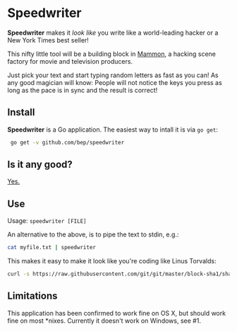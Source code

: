# Speedwriter

**Speedwriter** makes it *look like* you write like a world-leading hacker or a New York Times best seller!

This nifty little tool will be a building block in [Mammon](https://github.com/bep/mammon), a hacking scene factory for movie and television producers. 

Just pick your text and start typing random letters as fast as you can! As any good magician will know: People will not notice the keys you press as long as the pace is in sync and the result is correct!

## Install

**Speedwriter** is a Go application. The easiest way to intall it is via `go get`:

```bash
 go get -v github.com/bep/speedwriter
```

## Is it any good?

[Yes.](https://news.ycombinator.com/item?id=3067434)

## Use

Usage: `speedwriter [FILE]`
		
An alternative to the above, is to pipe the text to stdin, e.g.:
	
```bash	
cat myfile.txt | speedwriter
```
	
This makes it easy to make it look like you're coding like Linus Torvalds:

```bash
curl -s https://raw.githubusercontent.com/git/git/master/block-sha1/sha1.c | egrep -v "^(//|/\*| \*)" | tail -n +153 | speedwriter
```

## Limitations

This application has been confirmed to work fine on OS X, but should work fine on most *nixes. Currently it doesn't work on Windows, see #1.

